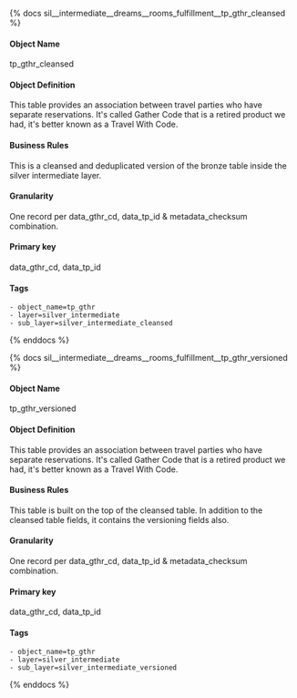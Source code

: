 {% docs sil__intermediate__dreams__rooms_fulfillment__tp_gthr_cleansed %}

#### Object Name
tp_gthr_cleansed

#### Object Definition
This table provides an association between travel parties who have separate reservations. It&#39;s called Gather Code that is a retired product we had, it&#39;s better known as a Travel With Code.

#### Business Rules
This is a cleansed and deduplicated version of the bronze table inside the silver intermediate layer.

#### Granularity
One record per data_gthr_cd, data_tp_id & metadata_checksum combination.

#### Primary key
data_gthr_cd, data_tp_id

#### Tags
    - object_name=tp_gthr
    - layer=silver_intermediate
    - sub_layer=silver_intermediate_cleansed

{% enddocs %}

{% docs sil__intermediate__dreams__rooms_fulfillment__tp_gthr_versioned %}

#### Object Name
tp_gthr_versioned

#### Object Definition
This table provides an association between travel parties who have separate reservations. It&#39;s called Gather Code that is a retired product we had, it&#39;s better known as a Travel With Code.

#### Business Rules
This table is built on the top of the cleansed table. In addition to the cleansed table fields, it contains the versioning fields also.

#### Granularity
One record per data_gthr_cd, data_tp_id & metadata_checksum combination.

#### Primary key
data_gthr_cd, data_tp_id

#### Tags
    - object_name=tp_gthr
    - layer=silver_intermediate
    - sub_layer=silver_intermediate_versioned

{% enddocs %}